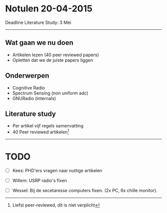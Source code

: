 # Notulen 20-04-2015 #
Deadline Literature Study: 3 Mei

-------------------------------------------------------------------------------

## Wat gaan we nu doen ##
- Artikelen lezen (40 peer reviewed papers)
- Opletten dat we de juiste papers liggen

## Onderwerpen ##
- Cognitive Radio
- Spectrum Sensing (non uniform adc)
- GNURadio (internals)

## Literature study ##
- Per artikel vijf regels samenvatting
- 40 Peer reviewed artikelen[^1]


-------------------------------------------------------------------------------

# TODO #
- [ ] Kees: PHD'ers vragen naar nuttige artikelen
- [ ] Willem: USRP radio's fixen
- [ ] Wessel: Bij de secetaresse computers fixen. (2x PC, 6x chille monitor).




[^1]: Liefst peer-reviewed, dit is niet verplicht
